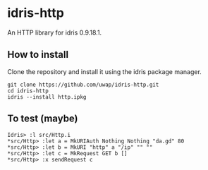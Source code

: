 # idris-http
An HTTP library for idris 0.9.18.1.

## How to install

Clone the repository and install it using the idris package manager.

```
git clone https://github.com/uwap/idris-http.git
cd idris-http
idris --install http.ipkg
```

## To test (maybe)

```
Idris> :l src/Http.i
*src/Http> :let a = MkURIAuth Nothing Nothing "da.gd" 80
*src/Http> :let b = MkURI "http" a "/ip" "" ""
*src/Http> :let c = MkRequest GET b []
*src/Http> :x sendRequest c
```
